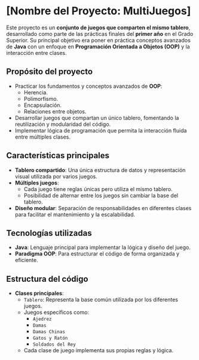 # [Nombre del Proyecto: MultiJuegos]

Este proyecto es un **conjunto de juegos que comparten el mismo tablero**, desarrollado como parte de las prácticas finales del **primer año** en el Grado Superior. Su principal objetivo era poner en práctica conceptos avanzados de **Java** con un enfoque en **Programación Orientada a Objetos (OOP)** y la interacción entre clases.

## Propósito del proyecto

- Practicar los fundamentos y conceptos avanzados de **OOP**:
  - Herencia.
  - Polimorfismo.
  - Encapsulación.
  - Relaciones entre objetos.
- Desarrollar juegos que compartan un único tablero, fomentando la reutilización y modularidad del código.
- Implementar lógica de programación que permita la interacción fluida entre múltiples clases.

## Características principales

- **Tablero compartido**: Una única estructura de datos y representación visual utilizada por varios juegos.
- **Múltiples juegos**:
  - Cada juego tiene reglas únicas pero utiliza el mismo tablero.
  - Posibilidad de alternar entre los juegos sin cambiar la base del tablero.
- **Diseño modular**: Separación de responsabilidades en diferentes clases para facilitar el mantenimiento y la escalabilidad.
  
## Tecnologías utilizadas

- **Java**: Lenguaje principal para implementar la lógica y diseño del juego.
- **Paradigma OOP**: Para estructurar el código de forma organizada y eficiente.

## Estructura del código

- **Clases principales**:
  - `Tablero`: Representa la base común utilizada por los diferentes juegos.
  - Juegos específicos como:
    - `Ajedrez`
    - `Damas`
    - `Damas Chinas`
    - `Gatos y Ratón`
    - `Soldados del Rey`
  - Cada clase de juego implementa sus propias reglas y lógica.

